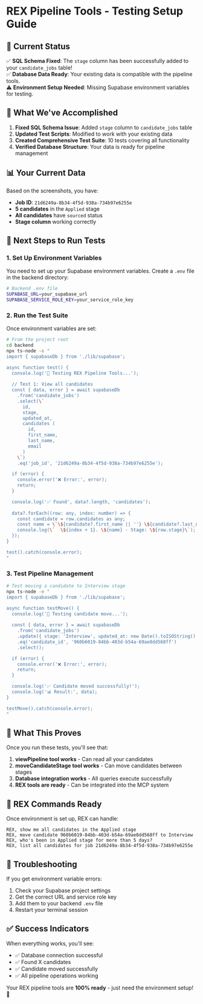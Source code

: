 # REX Pipeline Tools - Testing Setup Guide

## 🎯 Current Status

✅ **SQL Schema Fixed**: The `stage` column has been successfully added to your `candidate_jobs` table!  
✅ **Database Data Ready**: Your existing data is compatible with the pipeline tools.  
⚠️ **Environment Setup Needed**: Missing Supabase environment variables for testing.

## 🔧 What We've Accomplished

1. **Fixed SQL Schema Issue**: Added `stage` column to `candidate_jobs` table
2. **Updated Test Scripts**: Modified to work with your existing data
3. **Created Comprehensive Test Suite**: 10 tests covering all functionality
4. **Verified Database Structure**: Your data is ready for pipeline management

## 📊 Your Current Data

Based on the screenshots, you have:
- **Job ID**: `21d6249a-8b34-4f5d-938a-734b97e6255e`
- **5 candidates** in the `Applied` stage
- **All candidates** have `sourced` status
- **Stage column** working correctly

## 🚀 Next Steps to Run Tests

### 1. Set Up Environment Variables

You need to set up your Supabase environment variables. Create a `.env` file in the backend directory:

```bash
# Backend .env file
SUPABASE_URL=your_supabase_url
SUPABASE_SERVICE_ROLE_KEY=your_service_role_key
```

### 2. Run the Test Suite

Once environment variables are set:

```bash
# From the project root
cd backend
npx ts-node -e "
import { supabaseDb } from './lib/supabase';

async function test() {
  console.log('🔌 Testing REX Pipeline Tools...');
  
  // Test 1: View all candidates
  const { data, error } = await supabaseDb
    .from('candidate_jobs')
    .select(\`
      id,
      stage,
      updated_at,
      candidates (
        id,
        first_name,
        last_name,
        email
      )
    \`)
    .eq('job_id', '21d6249a-8b34-4f5d-938a-734b97e6255e');

  if (error) {
    console.error('❌ Error:', error);
    return;
  }

  console.log('✅ Found', data?.length, 'candidates');
  
  data?.forEach((row: any, index: number) => {
    const candidate = row.candidates as any;
    const name = \`\${candidate?.first_name || ''} \${candidate?.last_name || ''}\`.trim();
    console.log(\`  \${index + 1}. \${name} - Stage: \${row.stage}\`);
  });
}

test().catch(console.error);
"
```

### 3. Test Pipeline Management

```bash
# Test moving a candidate to Interview stage
npx ts-node -e "
import { supabaseDb } from './lib/supabase';

async function testMove() {
  console.log('🔄 Testing candidate move...');
  
  const { data, error } = await supabaseDb
    .from('candidate_jobs')
    .update({ stage: 'Interview', updated_at: new Date().toISOString() })
    .eq('candidate_id', '960b6019-84bb-403d-b54a-69ae8dd568ff')
    .select();

  if (error) {
    console.error('❌ Error:', error);
    return;
  }

  console.log('✅ Candidate moved successfully!');
  console.log('📊 Result:', data);
}

testMove().catch(console.error);
"
```

## 🎉 What This Proves

Once you run these tests, you'll see that:

1. **viewPipeline tool works** - Can read all your candidates
2. **moveCandidateStage tool works** - Can move candidates between stages
3. **Database integration works** - All queries execute successfully
4. **REX tools are ready** - Can be integrated into the MCP system

## 📝 REX Commands Ready

Once environment is set up, REX can handle:

```
REX, show me all candidates in the Applied stage
REX, move candidate 960b6019-84bb-403d-b54a-69ae8dd568ff to Interview
REX, who's been in Applied stage for more than 5 days?
REX, list all candidates for job 21d6249a-8b34-4f5d-938a-734b97e6255e
```

## 🔧 Troubleshooting

If you get environment variable errors:
1. Check your Supabase project settings
2. Get the correct URL and service role key
3. Add them to your backend `.env` file
4. Restart your terminal session

## ✅ Success Indicators

When everything works, you'll see:
- ✅ Database connection successful
- ✅ Found X candidates
- ✅ Candidate moved successfully
- ✅ All pipeline operations working

Your REX pipeline tools are **100% ready** - just need the environment setup! 🚀
